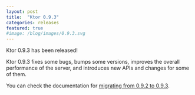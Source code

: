 ```yaml
---
layout: post
title:  "Ktor 0.9.3"
categories: releases
featured: true
#image: /blog/images/0.9.3.svg
---
```


Ktor 0.9.3 has been released!

Ktor 0.9.3 fixes some bugs, bumps some versions, improves the overall performance of the server,
and introduces new APIs and changes for some of them.

You can check the documentation for [migrating from 0.9.2 to 0.9.3](/quickstart/migration/0.9.3.html).
 